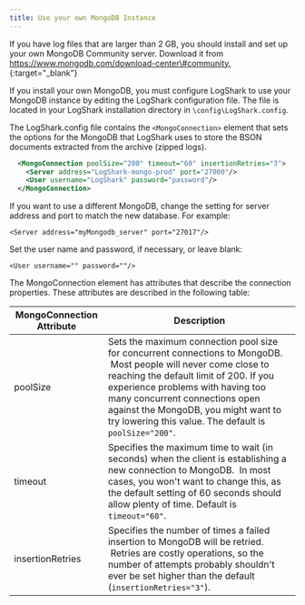 ```yaml
---
title: Use your own MongoDB Instance
---
```


If you have log files that are larger than 2 GB, you should install and set up your own MongoDB Community server. Download it from [https://www.mongodb.com/download-center\#community.
](https://www.mongodb.com/download-center){:target="_blank"}

If you install your own MongoDB, you must configure LogShark to use your MongoDB instance by editing the LogShark configuration file. The file is located in your LogShark installation directory in `\config\LogShark.config`.

The LogShark.config file contains the `<MongoConnection>` element that sets the options for the MongoDB that LogShark uses to store the BSON documents extracted from the archive (zipped logs).

```xml
  <MongoConnection poolSize="200" timeout="60" insertionRetries="3"> 
    <Server address="LogShark-mongo-prod" port="27000"/> 
    <User username="LogShark" password="password"/> 
  </MongoConnection> 
```


If you want to use a different MongoDB, change the setting for server address and port to match the new database. 
For example: 


`<Server address="myMongodb_server" port="27017"/>`

Set the user name and password, if necessary, or leave blank:

`<User username="" password=""/>`

The MongoConnection element has attributes that describe the connection properties. These attributes are described in the following table:

| MongoConnection Attribute | Description 
|---------------------------|----------------------------------------------------------------
|poolSize | Sets the maximum connection pool size for concurrent connections to MongoDB.  Most people will never come close to reaching the default limit of 200. If you experience problems with having too many concurrent connections open against the MongoDB, you might want to try lowering this value. The default is `poolSize="200"`.
|timeout  | Specifies the maximum time to wait (in seconds) when the client is establishing a new connection to MongoDB.  In most cases, you won't want to change this, as the default setting of 60 seconds should allow plenty of time. Default is `timeout="60"`.
|insertionRetries | Specifies the number of times a failed insertion to MongoDB will be retried.  Retries are costly operations, so the number of attempts probably shouldn't ever be set higher than the default (`insertionRetries="3"`).
